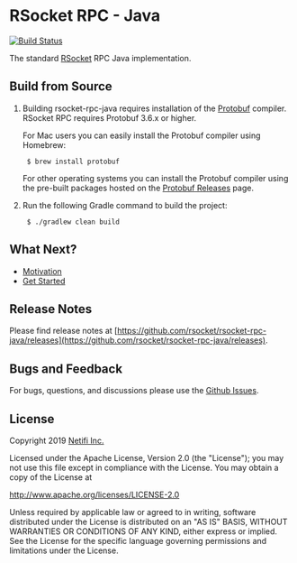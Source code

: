 # RSocket RPC - Java
[![Build Status](https://travis-ci.org/rsocket/rsocket-rpc-java.svg?branch=master)](https://travis-ci.org/rsocket/rsocket-rpc-java)

The standard [RSocket](http://rsocket.io) RPC Java implementation.

## Build from Source

1. Building rsocket-rpc-java requires installation of the [Protobuf](https://github.com/google/protobuf) compiler. RSocket RPC requires Protobuf 3.6.x or higher.

    For Mac users you can easily install the Protobuf compiler using Homebrew:

        $ brew install protobuf

    For other operating systems you can install the Protobuf compiler using the pre-built packages hosted on the [Protobuf Releases](https://github.com/google/protobuf/releases) page.

2. Run the following Gradle command to build the project:

        $ ./gradlew clean build
        
## What Next?

 * [Motivation](./docs/motivation.md)
 * [Get Started](./docs/get-started.md)  

## Release Notes

Please find release notes at [https://github.com/rsocket/rsocket-rpc-java/releases](https://github.com/rsocket/rsocket-rpc-java/releases).

## Bugs and Feedback

For bugs, questions, and discussions please use the [Github Issues](https://github.com/netifi/rsocket-rpc-java/issues).

## License
Copyright 2019 [Netifi Inc.](https://www.netifi.com)

Licensed under the Apache License, Version 2.0 (the "License");
you may not use this file except in compliance with the License.
You may obtain a copy of the License at

   http://www.apache.org/licenses/LICENSE-2.0

Unless required by applicable law or agreed to in writing, software
distributed under the License is distributed on an "AS IS" BASIS,
WITHOUT WARRANTIES OR CONDITIONS OF ANY KIND, either express or implied.
See the License for the specific language governing permissions and
limitations under the License.
